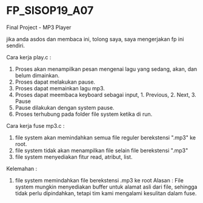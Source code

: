 # FP_SISOP19_A07

Final Project - MP3 Player

jika anda asdos dan membaca ini, tolong saya, saya mengerjakan fp ini sendiri.

Cara kerja play.c :
1. Proses akan menampilkan pesan mengenai lagu yang sedang, akan, dan belum dimainkan.
2. Proses dapat melakukan pause.
3. Proses dapat memainkan lagu mp3.
4. Proses dapat meembaca keyboard sebagai input, 1. Previous, 2. Next, 3. Pause
5. Pause dilakukan dengan system pause.
6. Proses terhubung pada folder file system ketika di run.

Cara kerja fuse mp3.c :
1. file system akan memindahkan semua file reguler berekstensi ".mp3" ke root.
2. file system tidak akan menampilkan file selain file berekstensi ".mp3"
3. file system menyediakan fitur read, atribut, list.

Kelemahan : 
1. file system memindahkan file berekstensi .mp3 ke root
Alasan : File system mungkin menyediakan buffer untuk alamat asli dari file, sehingga tidak perlu dipindahkan, tetapi tim kami mengalami kesulitan dalam fuse.
